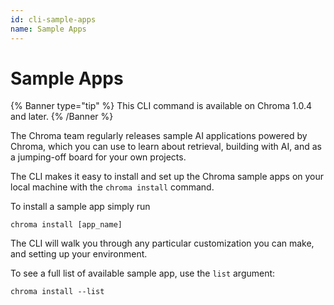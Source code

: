 ```yaml
---
id: cli-sample-apps
name: Sample Apps
---
```


# Sample Apps

{% Banner type="tip" %}
This CLI command is available on Chroma 1.0.4 and later.
{% /Banner %}

The Chroma team regularly releases sample AI applications powered by Chroma, which you can use to learn about retrieval, building with AI, and as a jumping-off board for your own projects.

The CLI makes it easy to install and set up the Chroma sample apps on your local machine with the `chroma install` command.

To install a sample app simply run

```terminal
chroma install [app_name]
```

The CLI will walk you through any particular customization you can make, and setting up your environment.

To see a full list of available sample app, use the `list` argument:

```terminal
chroma install --list
```
